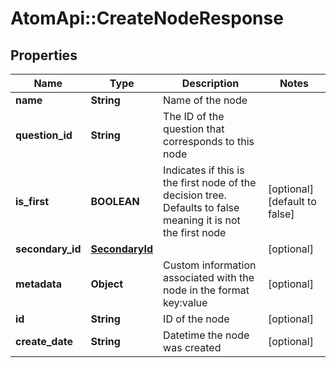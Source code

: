 # AtomApi::CreateNodeResponse

## Properties
Name | Type | Description | Notes
------------ | ------------- | ------------- | -------------
**name** | **String** | Name of the node | 
**question_id** | **String** | The ID of the question that corresponds to this node | 
**is_first** | **BOOLEAN** | Indicates if this is the first node of the decision tree. Defaults to false meaning it is not the first node | [optional] [default to false]
**secondary_id** | [**SecondaryId**](SecondaryId.md) |  | [optional] 
**metadata** | **Object** | Custom information associated with the node in the format key:value | [optional] 
**id** | **String** | ID of the node | [optional] 
**create_date** | **String** | Datetime the node was created | [optional] 



